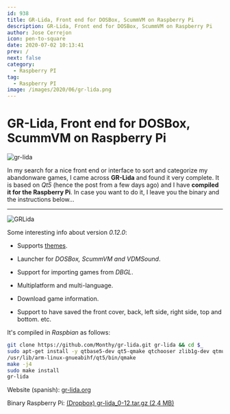 ```yaml
---
id: 938
title: GR-Lida, Front end for DOSBox, ScummVM on Raspberry Pi
description: GR-Lida, Front end for DOSBox, ScummVM on Raspberry Pi
author: Jose Cerrejon
icon: pen-to-square
date: 2020-07-02 10:13:41
prev: /
next: false
category:
  - Raspberry PI
tag:
  - Raspberry PI
image: /images/2020/06/gr-lida.png
---
```


# GR-Lida, Front end for DOSBox, ScummVM on Raspberry Pi

![gr-lida](/images/2020/06/gr-lida.png)

In my search for a nice front end or interface to sort and categorize my abandonware games, I came across **GR-Lida** and found it very complete. It is based on *Qt5* (hence the post from a few days ago) and I have **compiled it for the Raspberry Pi**. In case you want to do it, I leave you the binary and the instructions below...

- - -
![GRLida](/images/2020/06/gr-lida-01.png "GRLida")

Some interesting info about version *0.12.0*:

* Supports [themes](http://www.gr-lida.org/styles/).

* Launcher for *DOSBox, ScummVM and VDMSound*.

* Support for importing games from *DBGL*.

* Multiplatform and multi-language.

* Download game information.

* Support to have saved the front cover, back, left side, right side, top and bottom. etc.

It's compiled in *Raspbian* as follows:

```bash
git clone https://github.com/Monthy/gr-lida.git gr-lida && cd $_
sudo apt-get install -y qtbase5-dev qt5-qmake qtchooser zlib1g-dev qtmultimedia5-dev libqt5multimediawidgets5 libqt5multimedia5-plugins libqt5multimedia5 qtscript5-dev
/usr/lib/arm-linux-gnueabihf/qt5/bin/qmake
make -j4
sudo make install
gr-lida
```

Website (spanish): [gr-lida.org](http://www.gr-lida.org/)

Binary Raspberry Pi: [(Dropbox) gr-lida_0-12.tar.gz (2,4 MB)](https://www.dropbox.com/s/i9oa9fjr7byavng/gr-lida_0-12.tar.gz?dl=0)